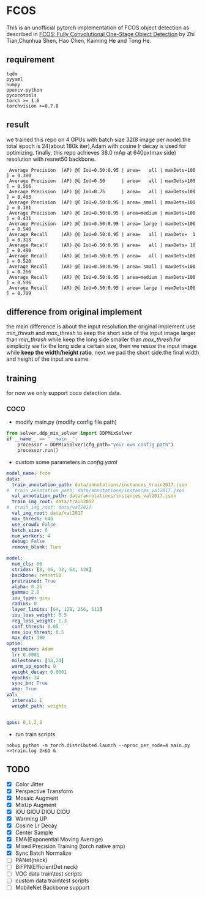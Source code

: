 # FCOS
This is an unofficial pytorch implementation of FCOS object detection as described in [FCOS: Fully Convolutional One-Stage Object Detection](https://arxiv.org/pdf/1904.01355.pdf) by Zhi Tian,Chunhua Shen, Hao Chen, Kaiming He and Tong He.
## requirement
```text
tqdm
pyyaml
numpy
opencv-python
pycocotools
torch >= 1.6
torchvision >=0.7.0
```
## result
we trained this repo on 4 GPUs with batch size 32(8 image per node).the total epoch is 24(about 180k iter),Adam with cosine lr decay is used for optimizing.
finally, this repo achieves 38.0 mAp at 640px(max side) resolution with resnet50 backbone.
```shell script
 Average Precision  (AP) @[ IoU=0.50:0.95 | area=   all | maxDets=100 ] = 0.380
 Average Precision  (AP) @[ IoU=0.50      | area=   all | maxDets=100 ] = 0.566
 Average Precision  (AP) @[ IoU=0.75      | area=   all | maxDets=100 ] = 0.403
 Average Precision  (AP) @[ IoU=0.50:0.95 | area= small | maxDets=100 ] = 0.181
 Average Precision  (AP) @[ IoU=0.50:0.95 | area=medium | maxDets=100 ] = 0.431
 Average Precision  (AP) @[ IoU=0.50:0.95 | area= large | maxDets=100 ] = 0.540
 Average Recall     (AR) @[ IoU=0.50:0.95 | area=   all | maxDets=  1 ] = 0.313
 Average Recall     (AR) @[ IoU=0.50:0.95 | area=   all | maxDets= 10 ] = 0.490
 Average Recall     (AR) @[ IoU=0.50:0.95 | area=   all | maxDets=100 ] = 0.520
 Average Recall     (AR) @[ IoU=0.50:0.95 | area= small | maxDets=100 ] = 0.266
 Average Recall     (AR) @[ IoU=0.50:0.95 | area=medium | maxDets=100 ] = 0.596
 Average Recall     (AR) @[ IoU=0.50:0.95 | area= large | maxDets=100 ] = 0.709

```
## difference from original implement
the main difference is about the input resolution.the original implement use *min_thresh* and *max_thresh* to keep the short
side of the input image larger than *min_thresh* while keep the long side smaller than *max_thresh*.for simplicity we fix the long
side a certain size, then we resize the input image while **keep the width/height ratio**, next we pad the short side.the final
width and height of the input are same.
## training
for now we only support coco detection data.
### COCO
* modify main.py (modify config file path)
```python
from solver.ddp_mix_solver import DDPMixSolver
if __name__ == '__main__':
    processor = DDPMixSolver(cfg_path="your own config path") 
    processor.run()
```
* custom some parameters in *config.yaml*
```yaml
model_name: fcos
data:
  train_annotation_path: data/annotations/instances_train2017.json
#  train_annotation_path: data/annotations/instances_val2017.json
  val_annotation_path: data/annotations/instances_val2017.json
  train_img_root: data/train2017
#  train_img_root: data/val2017
  val_img_root: data/val2017
  max_thresh: 640
  use_crowd: False
  batch_size: 8
  num_workers: 4
  debug: False
  remove_blank: Ture

model:
  num_cls: 80
  strides: [8, 16, 32, 64, 128]
  backbone: resnet50
  pretrained: True
  alpha: 0.25
  gamma: 2.0
  iou_type: giou
  radius: 0
  layer_limits: [64, 128, 256, 512]
  iou_loss_weight: 0.5
  reg_loss_weight: 1.3
  conf_thresh: 0.05
  nms_iou_thresh: 0.5
  max_det: 300
optim:
  optimizer: Adam
  lr: 0.0001
  milestones: [18,24]
  warm_up_epoch: 0
  weight_decay: 0.0001
  epochs: 24
  sync_bn: True
  amp: True
val:
  interval: 1
  weight_path: weights


gpus: 0,1,2,3
```

* run train scripts
```shell script
nohup python -m torch.distributed.launch --nproc_per_node=4 main.py >>train.log 2>&1 &
```

## TODO
- [x] Color Jitter
- [x] Perspective Transform
- [x] Mosaic Augment
- [x] MixUp Augment
- [x] IOU GIOU DIOU CIOU
- [x] Warming UP
- [x] Cosine Lr Decay
- [x] Center Sample
- [x] EMA(Exponential Moving Average)
- [x] Mixed Precision Training (torch native amp)
- [x] Sync Batch Normalize
- [ ] PANet(neck)
- [ ] BiFPN(EfficientDet neck)
- [ ] VOC data train\test scripts
- [ ] custom data train\test scripts
- [ ] MobileNet Backbone support